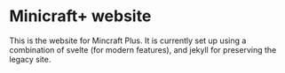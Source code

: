 # Minicraft+ website
This is the website for Mincraft Plus. It is currently set up using a combination of svelte (for modern features), and jekyll for preserving the legacy site.

